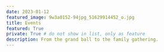 ```yaml
---
date: 2023-01-12
featured_image: 9w3a0152-94jpg_51629914452_o.jpg
title: Events
featured: True
private: True # do not show in list, only as feature
description: From the grand ball to the family gathering. 
---
```

